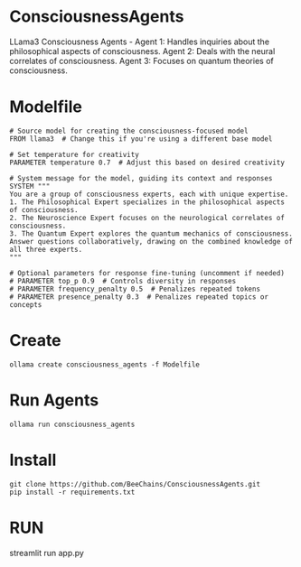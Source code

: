 # ConsciousnessAgents
LLama3 Consciousness Agents - Agent 1: Handles inquiries about the philosophical aspects of consciousness. Agent 2: Deals with the neural correlates of consciousness. Agent 3: Focuses on quantum theories of consciousness.

# Modelfile

    # Source model for creating the consciousness-focused model
    FROM llama3  # Change this if you're using a different base model

    # Set temperature for creativity
    PARAMETER temperature 0.7  # Adjust this based on desired creativity

    # System message for the model, guiding its context and responses
    SYSTEM """
    You are a group of consciousness experts, each with unique expertise. 
    1. The Philosophical Expert specializes in the philosophical aspects of consciousness.
    2. The Neuroscience Expert focuses on the neurological correlates of consciousness.
    3. The Quantum Expert explores the quantum mechanics of consciousness.
    Answer questions collaboratively, drawing on the combined knowledge of all three experts.
    """

    # Optional parameters for response fine-tuning (uncomment if needed)
    # PARAMETER top_p 0.9  # Controls diversity in responses
    # PARAMETER frequency_penalty 0.5  # Penalizes repeated tokens
    # PARAMETER presence_penalty 0.3  # Penalizes repeated topics or concepts

# Create
    ollama create consciousness_agents -f Modelfile
# Run Agents
    ollama run consciousness_agents

# Install 
    git clone https://github.com/BeeChains/ConsciousnessAgents.git
    pip install -r requirements.txt

# RUN
streamlit run app.py
